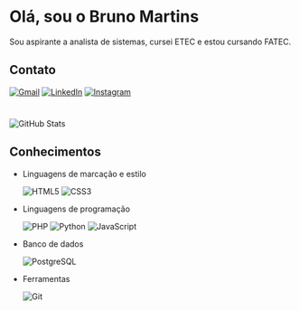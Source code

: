 # Olá, sou o Bruno Martins
Sou aspirante a analista de sistemas, cursei ETEC e estou cursando FATEC.

## Contato
[![Gmail](https://img.shields.io/badge/Gmail-333333?style=for-the-badge&logo=gmail&logoColor=red)](mailto:mart02br@gmail.com)
[![LinkedIn](https://img.shields.io/badge/LinkedIn-0077B5?style=for-the-badge&logo=linkedin&logoColor=white)](https://www.linkedin.com/in/bruno-martins-7a9a01209/)
[![Instagram](https://img.shields.io/badge/-Instagram-%23E4405F?style=for-the-badge&logo=instagram&logoColor=white)](https://www.instagram.com/_brunumart/)
  
#
![GitHub Stats](https://github-readme-stats.vercel.app/api?username=Bruno2Martins&theme=transparent&bg_color=222&border_color=30A3DC&show_icons=true&icon_color=30A3DC&title_color=30A3DC&text_color=FFF&hide=stars)

## Conhecimentos 
- Linguagens de marcação e estilo

    ![HTML5](https://img.shields.io/badge/HTML5-E34F26?style=for-the-badge&logo=html5&logoColor=white)
    ![CSS3](https://img.shields.io/badge/CSS3-1572B6?style=for-the-badge&logo=css3&logoColor=white)

- Linguagens de programação

    ![PHP](https://img.shields.io/badge/PHP-777BB4?style=for-the-badge&logo=php&logoColor=white)
    ![Python](https://img.shields.io/badge/python-3670A0?style=for-the-badge&logo=python&logoColor=ffdd54)
    ![JavaScript](https://img.shields.io/badge/JavaScript-F7DF1E?style=for-the-badge&logo=javascript&logoColor=black)

- Banco de dados
    
    ![PostgreSQL](https://img.shields.io/badge/PostgreSQL-000?style=for-the-badge&logo=postgresql)


- Ferramentas

    ![Git](https://img.shields.io/badge/GIT-E44C30?style=for-the-badge&logo=git&logoColor=white)
